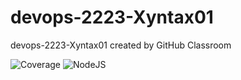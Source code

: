 # devops-2223-Xyntax01
devops-2223-Xyntax01 created by GitHub Classroom

![Coverage](https://github.com/github/docs/actions/workflows/jest-coverage.yml/badge.svg)
![NodeJS](https://github.com/github/docs/actions/workflows/node.js.yml/badge.svg)

